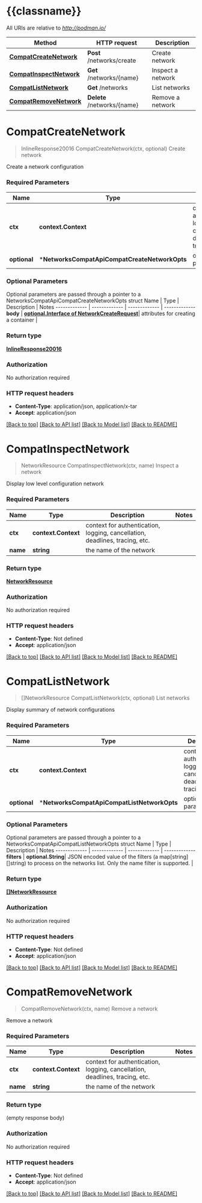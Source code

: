 # {{classname}}

All URIs are relative to *http://podman.io/*

Method | HTTP request | Description
------------- | ------------- | -------------
[**CompatCreateNetwork**](NetworksCompatApi.md#CompatCreateNetwork) | **Post** /networks/create | Create network
[**CompatInspectNetwork**](NetworksCompatApi.md#CompatInspectNetwork) | **Get** /networks/{name} | Inspect a network
[**CompatListNetwork**](NetworksCompatApi.md#CompatListNetwork) | **Get** /networks | List networks
[**CompatRemoveNetwork**](NetworksCompatApi.md#CompatRemoveNetwork) | **Delete** /networks/{name} | Remove a network

# **CompatCreateNetwork**
> InlineResponse20016 CompatCreateNetwork(ctx, optional)
Create network

Create a network configuration

### Required Parameters

Name | Type | Description  | Notes
------------- | ------------- | ------------- | -------------
 **ctx** | **context.Context** | context for authentication, logging, cancellation, deadlines, tracing, etc.
 **optional** | ***NetworksCompatApiCompatCreateNetworkOpts** | optional parameters | nil if no parameters

### Optional Parameters
Optional parameters are passed through a pointer to a NetworksCompatApiCompatCreateNetworkOpts struct
Name | Type | Description  | Notes
------------- | ------------- | ------------- | -------------
 **body** | [**optional.Interface of NetworkCreateRequest**](NetworkCreateRequest.md)| attributes for creating a container | 

### Return type

[**InlineResponse20016**](inline_response_200_16.md)

### Authorization

No authorization required

### HTTP request headers

 - **Content-Type**: application/json, application/x-tar
 - **Accept**: application/json

[[Back to top]](#) [[Back to API list]](../README.md#documentation-for-api-endpoints) [[Back to Model list]](../README.md#documentation-for-models) [[Back to README]](../README.md)

# **CompatInspectNetwork**
> NetworkResource CompatInspectNetwork(ctx, name)
Inspect a network

Display low level configuration network

### Required Parameters

Name | Type | Description  | Notes
------------- | ------------- | ------------- | -------------
 **ctx** | **context.Context** | context for authentication, logging, cancellation, deadlines, tracing, etc.
  **name** | **string**| the name of the network | 

### Return type

[**NetworkResource**](NetworkResource.md)

### Authorization

No authorization required

### HTTP request headers

 - **Content-Type**: Not defined
 - **Accept**: application/json

[[Back to top]](#) [[Back to API list]](../README.md#documentation-for-api-endpoints) [[Back to Model list]](../README.md#documentation-for-models) [[Back to README]](../README.md)

# **CompatListNetwork**
> []NetworkResource CompatListNetwork(ctx, optional)
List networks

Display summary of network configurations

### Required Parameters

Name | Type | Description  | Notes
------------- | ------------- | ------------- | -------------
 **ctx** | **context.Context** | context for authentication, logging, cancellation, deadlines, tracing, etc.
 **optional** | ***NetworksCompatApiCompatListNetworkOpts** | optional parameters | nil if no parameters

### Optional Parameters
Optional parameters are passed through a pointer to a NetworksCompatApiCompatListNetworkOpts struct
Name | Type | Description  | Notes
------------- | ------------- | ------------- | -------------
 **filters** | **optional.String**| JSON encoded value of the filters (a map[string][]string) to process on the networks list. Only the name filter is supported. | 

### Return type

[**[]NetworkResource**](NetworkResource.md)

### Authorization

No authorization required

### HTTP request headers

 - **Content-Type**: Not defined
 - **Accept**: application/json

[[Back to top]](#) [[Back to API list]](../README.md#documentation-for-api-endpoints) [[Back to Model list]](../README.md#documentation-for-models) [[Back to README]](../README.md)

# **CompatRemoveNetwork**
> CompatRemoveNetwork(ctx, name)
Remove a network

Remove a network

### Required Parameters

Name | Type | Description  | Notes
------------- | ------------- | ------------- | -------------
 **ctx** | **context.Context** | context for authentication, logging, cancellation, deadlines, tracing, etc.
  **name** | **string**| the name of the network | 

### Return type

 (empty response body)

### Authorization

No authorization required

### HTTP request headers

 - **Content-Type**: Not defined
 - **Accept**: application/json

[[Back to top]](#) [[Back to API list]](../README.md#documentation-for-api-endpoints) [[Back to Model list]](../README.md#documentation-for-models) [[Back to README]](../README.md)

